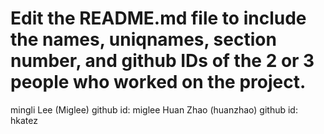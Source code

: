 # Edit the README.md file to include the names, uniqnames, section number, and github IDs of the 2 or 3 people who worked on the project.

mingli Lee (Miglee) github id: miglee
Huan Zhao (huanzhao) github id: hkatez
